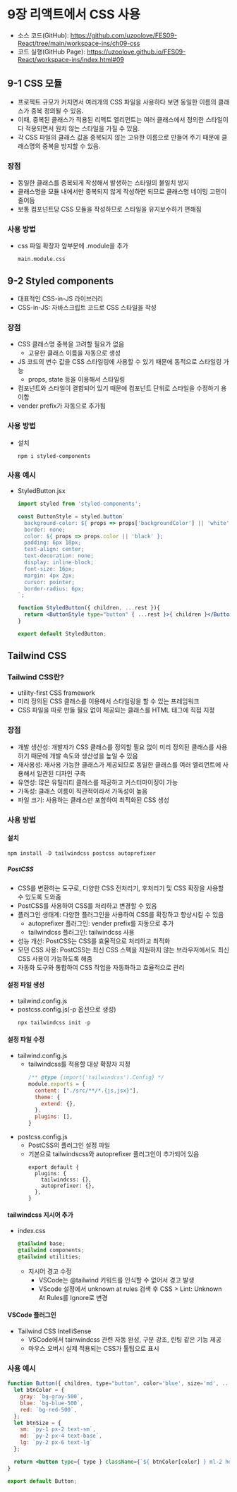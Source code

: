 # 9장 리액트에서 CSS 사용
* 소스 코드(GitHub): <https://github.com/uzoolove/FES09-React/tree/main/workspace-ins/ch09-css>
* 코드 실행(GitHub Page): <https://uzoolove.github.io/FES09-React/workspace-ins/index.html#09>


## 9-1 CSS 모듈
* 프로젝트 규모가 커지면서 여러개의 CSS 파일을 사용하다 보면 동일한 이름의 클래스가 중복 정의될 수 있음.
* 이때, 중복된 클래스가 적용된 리액트 엘리먼트는 여러 클래스에서 정의한 스타일이 다 적용되면서 원치 않는 스타일을 가질 수 있음.
* 각 CSS 파일의 클래스 값을 중복되지 않는 고유한 이름으로 만들어 주기 때문에 클래스명의 중복을 방지할 수 있음.

### 장점
* 동일한 클래스를 중복되게 작성해서 발생하는 스타일의 불일치 방지
* 클래스명을 모듈 내에서만 중복되지 않게 작성하면 되므로 클래스명 네이밍 고민이 줄어듬
* 보통 컴포넌트당 CSS 모듈을 작성하므로 스타일을 유지보수하기 편해짐

### 사용 방법
* css 파일 확장자 앞부분에 .module을 추가
  ```
  main.module.css
  ```

## 9-2 Styled components
* 대표적인 CSS-in-JS 라이브러리
* CSS-in-JS: 자바스크립트 코드로 CSS 스타일을 작성

### 장점
* CSS 클래스명 중복을 고려할 필요가 없음
  - 고유한 클래스 이름을 자동으로 생성
* JS 코드의 변수 값을 CSS 스타일링에 사용할 수 있기 때문에 동적으로 스타일링 가능
  - props, state 등을 이용해서 스타일링
* 컴포넌트와 스타일이 결합되어 있기 때문에 컴포넌트 단위로 스타일을 수정하기 용이함
* vender prefix가 자동으로 추가됨

### 사용 방법
* 설치
  ```
  npm i styled-components
  ```

### 사용 예시
* StyledButton.jsx
  ```jsx
  import styled from 'styled-components';

  const ButtonStyle = styled.button`
    background-color: ${ props => props['backgroundColor'] || 'white' };
    border: none;
    color: ${ props => props.color || 'black' };
    padding: 6px 18px;
    text-align: center;
    text-decoration: none;
    display: inline-block;
    font-size: 16px;
    margin: 4px 2px;
    cursor: pointer;
    border-radius: 6px;
  `;

  function StyledButton({ children, ...rest }){
    return <ButtonStyle type="button" { ...rest }>{ children }</ButtonStyle>
  }

  export default StyledButton;
  ```

## Tailwind CSS

### Tailwind CSS란?
* utility-first CSS framework
* 미리 정의된 CSS 클래스를 이용해서 스타일링을 할 수 있는 프레임워크
* CSS 파일을 따로 만들 필요 없이 제공되는 클래스를 HTML 태그에 직접 지정

### 장점
* 개발 생산성: 개발자가 CSS 클래스를 정의할 필요 없이 미리 정의된 클래스를 사용하기 때문에 개발 속도와 생산성을 높일 수 있음
* 재사용성: 재사용 가능한 클래스가 제공되므로 동일한 클래스를 여러 엘리먼트에 사용해서 일관된 디자인 구축
* 유연성: 많은 유틸리티 클래스를 제공하고 커스터마이징이 가능
* 가독성: 클래스 이름이 직관적이라서 가독성이 높음
* 파일 크기: 사용하는 클래스만 포함하여 최적화된 CSS 생성

### 사용 방법
#### 설치
```powershell
npm install -D tailwindcss postcss autoprefixer
```
##### PostCSS
* CSS를 변환하는 도구로, 다양한 CSS 전처리기, 후처리기 및 CSS 확장을 사용할 수 있도록 도와줌
* PostCSS를 사용하여 CSS를 처리하고 변경할 수 있음
* 플러그인 생태계: 다양한 플러그인을 사용하여 CSS를 확장하고 향상시킬 수 있음
  - autoprefixer 플러그인: vender prefix를 자동으로 추가
  - tailwindcss 플러그인: tailwindcss 사용
* 성능 개선: PostCSS는 CSS를 효율적으로 처리하고 최적화
* 모던 CSS 사용: PostCSS는 최신 CSS 스펙을 지원하지 않는 브라우저에서도 최신 CSS 사용이 가능하도록 해줌
* 자동화 도구와 통합하여 CSS 작업을 자동화하고 효율적으로 관리

#### 설정 파일 생성
* tailwind.config.js
* postcss.config.js(-p 옵션으로 생성)
  ```powershell
  npx tailwindcss init -p
  ```

#### 설정 파일 수정
* tailwind.config.js
  - tailwindcss를 적용할 대상 확장자 지정
    ```js
    /** @type {import('tailwindcss').Config} */
    module.exports = {
      content: ["./src/**/*.{js,jsx}"],
      theme: {
        extend: {},
      },
      plugins: [],
    }
    ```
* postcss.config.js
  - PostCSS의 플러그인 설정 파일
  - 기본으로 tailwindscss와 autoprefixer 플러그인이 추가되어 있음
    ```
    export default {
      plugins: {
        tailwindcss: {},
        autoprefixer: {},
      },
    }
    ```

#### tailwindcss 지시어 추가
* index.css
  ```css
  @tailwind base;
  @tailwind components;
  @tailwind utilities;
  ```

  - 지시어 경고 수정
    + VSCode는 @tailwind 키워드를 인식할 수 없어서 경고 발생
    + VScode 설정에서 unknown at rules 검색 후 CSS > Lint: Unknown At Rules를 Ignore로 변경
    
#### VSCode 플러그인
* Tailwind CSS IntelliSense
  - VSCode에서 tainwindcss 관련 자동 완성, 구문 강조, 린팅 같은 기능 제공
  - 마우스 오버시 실제 적용되는 CSS가 툴팁으로 표시

### 사용 예시
```jsx
function Button({ children, type="button", color='blue', size='md', ...rest }){
  let btnColor = {
    gray: `bg-gray-500`,
    blue: `bg-blue-500`,
    red: `bg-red-500`,
  };
  let btnSize = {
    sm: `py-1 px-2 text-sm`,
    md: `py-2 px-4 text-base`,
    lg: `py-2 px-6 text-lg`
  };

  return <button type={ type } className={`${ btnColor[color] } ml-2 hover:bg-blue-600 text-white font-bold ${btnSize[size]} rounded`} { ...rest }>{ children }</button>;
}

export default Button;
```


